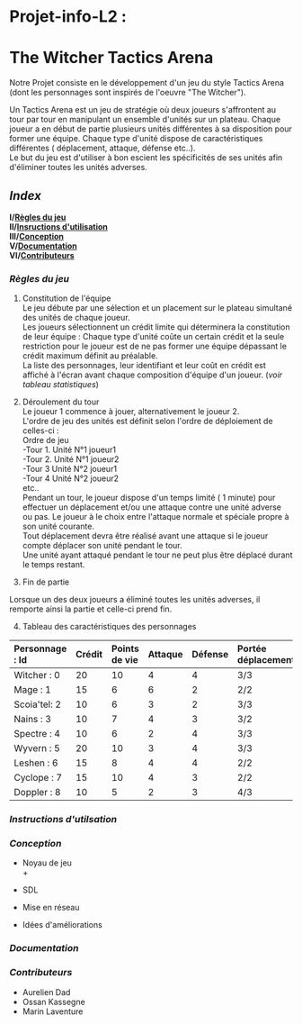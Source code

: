 # Projet-info-L2 : 

# **The Witcher Tactics Arena**

 Notre Projet consiste en le développement d'un jeu du style Tactics Arena (dont les personnages sont inspirés de l'oeuvre "The Witcher").

Un Tactics Arena est un jeu de stratégie où deux joueurs s'affrontent au tour par tour en manipulant un ensemble d'unités sur un plateau.
Chaque joueur a en début de partie plusieurs unités différentes à sa disposition pour former une équipe. Chaque type d'unité dispose de caractéristiques différentes ( déplacement, attaque, défense etc..).  
Le but du jeu est d'utiliser à bon escient les spécificités de ses unités afin d'éliminer toutes les unités adverses. 

## *Index*

 **I/[Règles du jeu](#Règlesdujeu)**  
 **II/[Insructions d'utilisation](#Instructionsd'utilisation)**  
 **III/[Conception](#Etapesdeconception)**  
 **V/[Documentation](#Documentation)**  
 **VI/[Contributeurs](#Contributeur)**  

 
 
 ### *Règles du jeu*
  
  1. Constitution de l'équipe  
    Le jeu débute par une sélection et un placement sur le plateau simultané des unités de chaque joueur.  
    Les joueurs sélectionnent un crédit limite qui déterminera la constitution de leur équipe : Chaque type d'unité coûte un   certain crédit et la seule restriction pour le joueur est de ne pas former une équipe dépassant le crédit maximum définit au préalable.  
    La liste des personnages, leur identifiant et leur coût en crédit est affiché à l'écran avant chaque composition d'équipe d'un joueur. (*voir tableau statistiques*)  
  2. Déroulement du tour  
    Le joueur 1 commence à jouer, alternativement le joueur 2.   
    L'ordre de jeu des unités est définit selon l'ordre de déploiement de celles-ci :   
    Ordre de jeu  
     -Tour 1. Unité N°1 joueur1  
     -Tour 2. Unité N°1 joueur2  
     -Tour 3 Unité N°2 joueur1  
     -Tour 4 Unité N°2 joueur2  
     etc..  
     Pendant un tour, le joueur dispose d'un temps limité ( 1 minute) pour effectuer un déplacement et/ou une attaque contre une unité adverse ou pas. Le joueur à le choix entre l'attaque normale et spéciale propre à son unité courante.  
     Tout déplacement devra être réalisé avant une attaque si le joueur compte déplacer son unité pendant le tour.  
     Une unité ayant attaqué pendant le tour ne peut plus être déplacé durant le temps restant.  
    
       

     
      
  3. Fin de partie 
  
   Lorsque un des deux joueurs a éliminé toutes les unités adverses, il remporte ainsi la partie et celle-ci prend fin.
  
  4. Tableau  des caractéristiques des personnages
  
   
  | Personnage : Id   | Crédit        | Points de vie | Attaque | Défense | Portée déplacement    | Portée attaque | Type |
  |:------------------|:--------------|:--------------|:--------|:--------|:----------------------|:---------------|:-----| 
  | Witcher : 0       |     20        |       10      |   4     |   4     |         3/3           |      3/3       |   3  |
  | Mage    : 1       |     15        |       6       |   6     |   2     |         2/2           |      3/3       |   1  | 
  | Scoia'tel: 2      |     10        |       6       |   3     |   2     |         3/3           |      3/2       |   1  | 
  | Nains   : 3       |     10        |       7       |   4     |   3     |         3/2           |      2/2       |   1  | 
  | Spectre : 4       |     10        |       6       |   2     |   4     |         3/3           |      2/3       |   2  | 
  | Wyvern  : 5       |     20        |       10      |   3     |   4     |         3/3           |      3/3       |   2  | 
  | Leshen  : 6       |     15        |       8       |   4     |   4     |         2/2           |      2/2       |   2  |
  | Cyclope : 7       |     15        |       10      |   4     |   3     |         2/2           |      2/2       |   2  |  
  | Doppler : 8       |     10        |       5       |   2     |   3     |         4/3           |      2/3       |   3  | 
  
  ### *Instructions d'utilsation*  
  
  
  
  ### *Conception*   
  
  + Noyau de jeu  
        +  
   
  + SDL  
   
  + Mise en réseau  
   
  + Idées d'améliorations  
    
  
  
  
  
  ### *Documentation*  
  
  ### *Contributeurs*  
  
  + Aurelien Dad
  + Ossan Kassegne
  + Marin Laventure
  
  
  
  
  
 
  
 
 
 




